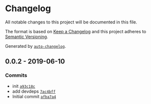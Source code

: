 # Changelog

All notable changes to this project will be documented in this file.

The format is based on [Keep a Changelog](http://keepachangelog.com/en/1.0.0/)
and this project adheres to [Semantic Versioning](http://semver.org/spec/v2.0.0.html).

Generated by [`auto-changelog`](https://github.com/CookPete/auto-changelog).

## 0.0.2 - 2019-06-10

### Commits

- init [`a93c18c`](https://github.com/sw-yx/gatsby-plugin-netlify-identity/commit/a93c18cbcc29d4be22cea34b799622846963daee)
- add devdeps [`7ac4bff`](https://github.com/sw-yx/gatsby-plugin-netlify-identity/commit/7ac4bffbb185b628162df772368b6efc72e54946)
- Initial commit [`afba7a4`](https://github.com/sw-yx/gatsby-plugin-netlify-identity/commit/afba7a4d405780742f3cf45c306baed77c81c20b)
